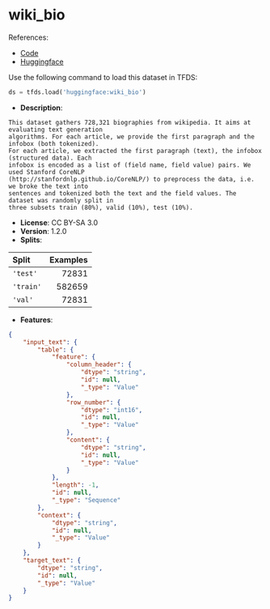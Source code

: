 # wiki_bio

References:

*   [Code](https://github.com/huggingface/datasets/blob/master/datasets/wiki_bio)
*   [Huggingface](https://huggingface.co/datasets/wiki_bio)



Use the following command to load this dataset in TFDS:

```python
ds = tfds.load('huggingface:wiki_bio')
```

*   **Description**:

```
This dataset gathers 728,321 biographies from wikipedia. It aims at evaluating text generation
algorithms. For each article, we provide the first paragraph and the infobox (both tokenized).
For each article, we extracted the first paragraph (text), the infobox (structured data). Each
infobox is encoded as a list of (field name, field value) pairs. We used Stanford CoreNLP
(http://stanfordnlp.github.io/CoreNLP/) to preprocess the data, i.e. we broke the text into
sentences and tokenized both the text and the field values. The dataset was randomly split in
three subsets train (80%), valid (10%), test (10%).
```

*   **License**: CC BY-SA 3.0
*   **Version**: 1.2.0
*   **Splits**:

Split  | Examples
:----- | -------:
`'test'` | 72831
`'train'` | 582659
`'val'` | 72831

*   **Features**:

```json
{
    "input_text": {
        "table": {
            "feature": {
                "column_header": {
                    "dtype": "string",
                    "id": null,
                    "_type": "Value"
                },
                "row_number": {
                    "dtype": "int16",
                    "id": null,
                    "_type": "Value"
                },
                "content": {
                    "dtype": "string",
                    "id": null,
                    "_type": "Value"
                }
            },
            "length": -1,
            "id": null,
            "_type": "Sequence"
        },
        "context": {
            "dtype": "string",
            "id": null,
            "_type": "Value"
        }
    },
    "target_text": {
        "dtype": "string",
        "id": null,
        "_type": "Value"
    }
}
```


